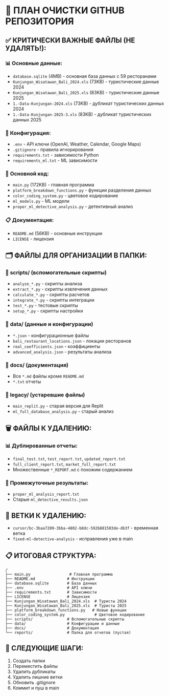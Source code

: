 # 🧹 ПЛАН ОЧИСТКИ GITHUB РЕПОЗИТОРИЯ

## ✅ **КРИТИЧЕСКИ ВАЖНЫЕ ФАЙЛЫ (НЕ УДАЛЯТЬ!):**

### 📊 **Основные данные:**
- `database.sqlite` (4MB) - основная база данных с 59 ресторанами
- `Kunjungan_Wisatawan_Bali_2024.xls` (73KB) - туристические данные 2024
- `Kunjungan_Wisatawan_Bali_2025.xls` (83KB) - туристические данные 2025
- `1.-Data-Kunjungan-2024.xls` (73KB) - дубликат туристических данных 2024
- `1.-Data-Kunjungan-2025-3.xls` (83KB) - дубликат туристических данных 2025

### 🔑 **Конфигурация:**
- `.env` - API ключи (OpenAI, Weather, Calendar, Google Maps)
- `.gitignore` - правила игнорирования
- `requirements.txt` - зависимости Python
- `requirements_ml.txt` - ML зависимости

### 🚀 **Основной код:**
- `main.py` (172KB) - главная программа
- `platform_breakdown_functions.py` - функции разделения данных
- `color_coding_system.py` - цветовое кодирование
- `ml_models.py` - ML модели
- `proper_ml_detective_analysis.py` - детективный анализ

### 📋 **Документация:**
- `README.md` (56KB) - основные инструкции
- `LICENSE` - лицензия

## 🗂️ **ФАЙЛЫ ДЛЯ ОРГАНИЗАЦИИ В ПАПКИ:**

### 📁 **scripts/** (вспомогательные скрипты)
- `analyze_*.py` - скрипты анализа
- `extract_*.py` - скрипты извлечения данных
- `calculate_*.py` - скрипты расчетов
- `integrate_*.py` - скрипты интеграции
- `test_*.py` - тестовые скрипты
- `setup_*.py` - скрипты настройки

### 📁 **data/** (данные и конфигурации)
- `*.json` - конфигурационные файлы
- `bali_restaurant_locations.json` - локации ресторанов
- `real_coefficients.json` - коэффициенты
- `advanced_analysis.json` - результаты анализа

### 📁 **docs/** (документация)
- Все `*.md` файлы кроме `README.md`
- `*.txt` отчеты

### 📁 **legacy/** (устаревшие файлы)
- `main_replit.py` - старая версия для Replit
- `ml_full_database_analysis.py` - старый анализ

## 🗑️ **ФАЙЛЫ К УДАЛЕНИЮ:**

### 📊 **Дублированные отчеты:**
- `final_test.txt`, `test_report.txt`, `updated_report.txt`
- `full_client_report.txt`, `market_full_report.txt`
- Множественные `*_REPORT.md` с похожим содержанием

### 🔄 **Промежуточные результаты:**
- `proper_ml_analysis_report.txt`
- Старые `ml_detective_results.json`

## 🌿 **ВЕТКИ К УДАЛЕНИЮ:**
- `cursor/bc-3baa7209-3bba-4802-b8dc-592b881503de-db3f` - временная ветка
- `fixed-ml-detective-analysis` - исправления уже в main

## 📋 **ИТОГОВАЯ СТРУКТУРА:**

```
/
├── main.py                 # Главная программа
├── README.md              # Инструкции
├── database.sqlite        # База данных
├── .env                   # API ключи
├── requirements.txt       # Зависимости
├── LICENSE                # Лицензия
├── Kunjungan_Wisatawan_Bali_2024.xls  # Туристы 2024
├── Kunjungan_Wisatawan_Bali_2025.xls  # Туристы 2025
├── platform_breakdown_functions.py   # Новые функции
├── color_coding_system.py             # Цветовое кодирование
├── scripts/               # Вспомогательные скрипты
├── data/                  # Конфигурации и данные
├── docs/                  # Документация
└── reports/               # Папка для отчетов (пустая)
```

## 🎯 **СЛЕДУЮЩИЕ ШАГИ:**
1. Создать папки
2. Переместить файлы
3. Удалить дубликаты
4. Удалить лишние ветки
5. Обновить .gitignore
6. Коммит и пуш в main